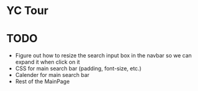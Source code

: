 YC Tour
=======

TODO
====

* Figure out how to resize the search input box in the navbar so we can expand it when click on it
* CSS for main search bar (padding, font-size, etc.)
* Calender for main search bar
* Rest of the MainPage

